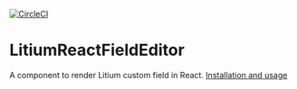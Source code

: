 [![CircleCI](https://circleci.com/gh/tonnguyen/litium-react-field-editor/tree/master.svg?style=shield)](https://circleci.com/gh/tonnguyen/litium-react-field-editor/tree/master)

# LitiumReactFieldEditor

A component to render Litium custom field in React. [Installation and usage](https://github.com/tonnguyen/litium-react-field-editor/tree/master/projects/react-field-editor)